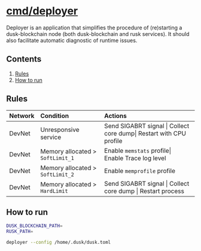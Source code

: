 # [cmd/deployer](./cmd/deployer)

Deployer is an application that simplifies the procedure of (re)starting a dusk-blockchain node (both dusk-blockchain and rusk services). It should also facilitate automatic diagnostic of runtime issues.

<!-- ToC start -->
## Contents

   1. [Rules](#rules)
   1. [How to run](#how-to-run)
<!-- ToC end -->

## Rules

| Network | Condition | Actions |
| :--- | :--- | :--- |
| DevNet | Unresponsive service | Send SIGABRT signal \| Collect core dump\| Restart with CPU profile 
| DevNet | Memory allocated > `SoftLimit_1` | Enable `memstats` profile\| Enable Trace log level
| DevNet | Memory allocated > `SoftLimit_2` | Enable `memprofile` profile|
| DevNet | Memory allocated > `HardLimit` | Send SIGABRT signal \| Collect core dump \| Restart process
 
 
## How to run
```bash
DUSK_BLOCKCHAIN_PATH=
RUSK_PATH=

deployer --config /home/.dusk/dusk.toml
```

<!-- 
# to regenerate this file:
markdown-toc README.md --replace --skip-headers 2 --inline --header "##  Contents"
-->
